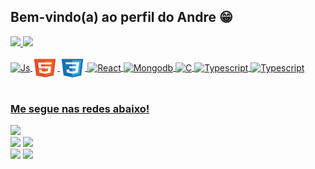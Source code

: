

## Bem-vindo(a) ao perfil do Andre 😁

 <div>
   <a href="https://github.com/Andre-R0cha">
   <img height="180em" src="https://github-readme-stats.vercel.app/api?username=Andre-R0cha&show_icons=true&theme=tokyonight&include_all_commits=true&count_private=true"/>
   <img height="180em" src="https://github-readme-stats.vercel.app/api/top-langs/?username=Andre-R0cha&layout=compact&langs_count=6&theme=tokyonight"/>
</div>
    
<div style="display: inline_block"><br>
  <img align="center" alt="Js" height="30" width="40" src="https://cdn.jsdelivr.net/gh/devicons/devicon/icons/nodejs/nodejs-plain.svg">
  <img align="center" alt="HTML" height="30" width="40" src="https://raw.githubusercontent.com/devicons/devicon/master/icons/html5/html5-original.svg">
  <img align="center" alt="CSS" height="30" width="40" src="https://raw.githubusercontent.com/devicons/devicon/master/icons/css3/css3-original.svg">
 <img align="center" alt="React" height="30" width="40" src="https://icongr.am/simple/react.svg?size=80&color=096bec&colored=false">
  <img align="center" alt="Mongodb" height="30" width="40" src="https://icongr.am/simple/mongodb.svg?size=80&color=36ab3a&colored=false">
   <img align="center" alt="C" height="30" width="40" src="https://icongr.am/devicon/c-original.svg?size=80&color=2690ed">
    <img align="center" alt="Typescript" height="30" width="40" src="https://icongr.am/devicon/cplusplus-original.svg?size=80&color=2690ed">
   <img align="center" alt="Typescript" height="30" width="40" src="https://icongr.am/devicon/typescript-original.svg?size=80&color=c1b50b">




</div>
<br>
 
### Me segue nas redes abaixo!
 
<div> 


<a href="https://discord.gg/5DVhGKVf4h" target="_blank"><img src="https://icongr.am/simple/discord.svg?size=30&color=096bec&colored=false" target="_blank"></a>    
<a href = "mailto:gemeos@Andre-R0cha.com"><img src="https://icongr.am/simple/gmail.svg?size=30&color=930606&colored=false" target="_blank"></a>
<a href="https://www.linkedin.com/in/andré-gonçalves-rocha-8329a51b4/" target="_blank"><img src="https://icongr.am/simple/linkedin.svg?size=30&color=2690ed&colored=false" target="_blank"></a>  
<a href="https://instagram.com/andre_g.rocha/" target="_blank"><img src="https://icongr.am/simple/instagram.svg?size=30&color=f0d314&colored=false" target="_blank"></a>
<a href="https://www.linkedin.com/in/andré-gonçalves-rocha-8329a51b4/" target="_blank"><img src="https://icongr.am/simple/facebook.svg?size=30&color=096bec&colored=false" target="_blank"></a>
 
</div>
